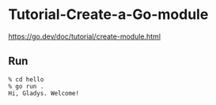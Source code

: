 # Tutorial-Create-a-Go-module

https://go.dev/doc/tutorial/create-module.html


## Run

```
% cd hello 
% go run .
Hi, Gladys. Welcome!
```